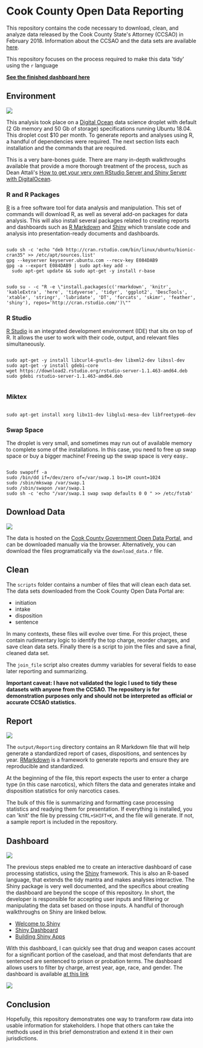 
# Cook County Open Data Reporting

This repository contains the code necessary to download, clean, and analyze data released by the Cook County State's Attorney (CCSAO) in February 2018. Information about the CCSAO and the data sets are available [here](https://www.cookcountystatesattorney.org/data).

This repository focuses on the process required to make this data 'tidy' using the `r` language

**[See the finished dashboard here](http://178.128.232.146:3838/CookCo/)**


## Environment


<p>
    <img src="/media/Digital Ocean.png"/>
</p>

This analysis took place on a [Digital Ocean](https://www.digitalocean.com/) data science droplet with default (2 Gb memory and 50 Gb of storage) specifications running Ubuntu 18.04. This droplet cost $10 per month. To generate reports and analyses using R, a handful of dependencies were required. The next section lists each installation and the commands that are required. 

This is a very bare-bones guide. There are many in-depth walkthroughs available that provide a more thorough treatment of the process, such as Dean Attali's [How to get your very own RStudio Server and Shiny Server with DigitalOcean](https://deanattali.com/2015/05/09/setup-rstudio-shiny-server-digital-ocean/).

### R and R Packages

[R](https://www.r-project.org/) is a free software tool for data analysis and manipulation. This set of commands will download R, as well as several add-on packages for data analysis. This will also install several packages related to creating reports and dashboards such as [R Markdown](https://rmarkdown.rstudio.com/) and [Shiny](https://shiny.rstudio.com) which translate code and analysis into presentation-ready documents and dashboards.


```{r, eval = F}

sudo sh -c 'echo "deb http://cran.rstudio.com/bin/linux/ubuntu/bionic-cran35" >> /etc/apt/sources.list'
gpg --keyserver keyserver.ubuntu.com --recv-key E084DAB9
gpg -a --export E084DAB9 | sudo apt-key add -
  sudo apt-get update && sudo apt-get -y install r-base

```



```{r, eval = F}

sudo su - -c "R -e \"install.packages(c('rmarkdown', 'knitr', 'kableExtra', 'here', 'tidyverse', 'tidyr', 'ggplot2', 'DescTools', 'xtable', 'stringr', 'lubridate', 'DT', 'forcats', 'skimr', 'feather', 'shiny'), repos='http://cran.rstudio.com/')\""

```

### R Studio

[R Studio](http://Rstudio.org) is an integrated development environment (IDE) that sits on top of R. It allows the user to work with their code, output, and relevant files simultaneously. 

```{r}

sudo apt-get -y install libcurl4-gnutls-dev libxml2-dev libssl-dev
sudo apt-get -y install gdebi-core
wget https://download2.rstudio.org/rstudio-server-1.1.463-amd64.deb
sudo gdebi rstudio-server-1.1.463-amd64.deb


```

### Miktex

```{r}

sudo apt-get install xorg libx11-dev libglu1-mesa-dev libfreetype6-dev

```


### Swap Space

The droplet is very small, and sometimes may run out of available memory to complete some of the installations. In this case, you need to free up swap space or buy a bigger machine! Freeing up the swap space is very easy.. 

```{r}

Sudo swapoff -a
sudo /bin/dd if=/dev/zero of=/var/swap.1 bs=1M count=1024
sudo /sbin/mkswap /var/swap.1
sudo /sbin/swapon /var/swap.1
sudo sh -c 'echo "/var/swap.1 swap swap defaults 0 0 " >> /etc/fstab'

```

## Download Data

<p>
    <img src="/media/Cook County Open Data Portal.png"/>
</p>

The data is hosted on the [Cook County Government Open Data Portal](https://datacatalog.cookcountyil.gov/browse?tags=state%27s+attorney+case-level&sortBy=most_accessed), and can be downloaded manually via the browser. Alternatively, you can download the files programatically via the `download_data.r` file.

## Clean

The `scripts` folder contains a number of files that will clean each data set. The data sets downloaded from the Cook County Open Data Portal are:

* initiation
* intake
* disposition
* sentence

In many contexts, these files will evolve over time. For this project, these contain rudimentary logic to identify the top charge, reorder charges, and save clean data sets. Finally there is a script to join the files and save a final, cleaned data set.

The `join_file` script also creates dummy variables for several fields to ease later reporting and summarizing.

**Important caveat: I have not validated the logic I used to tidy these datasets with anyone from the CCSAO. The repository is for demonstration purposes only and should not be interpreted as official or accurate CCSAO statistics.**

## Report

<p>
    <img src="/media/rmarkdown.png"/>
</p>

The `output/Reporting` directory contains an R Markdown file that will help generate a standardized report of cases, dispositions, and sentences by year. [RMarkdown](https://rmarkdown.rstudio.com/) is a framework to generate reports and ensure they are reproducible and standardized.

At the beginning of the file, this report expects the user to enter a charge type (in this case narcotics), which filters the data and generates intake and disposition statistics for only narcotics cases.

The bulk of this file is summarizing and formatting case processing statistics and readying them for presentation. If everything is installed, you can 'knit' the file by pressing `CTRL+SHIFT+K`, and the file will generate. If not, a sample report is included in the repository.


## Dashboard


<p>
    <img src="/media/shiny.jpeg"/>
</p>

The previous steps enabled me to create an interactive dashboard of case processing statistics, using the [Shiny](http://shiny.rstudio.com/) framework. This is also an R-based language, that extends the tidy mantra and makes analyses interactive. The Shiny package is very well documented, and the specifics about creating the dashboard are beyond the scope of this repository. In short, the developer is responsible for accepting user inputs and filtering or manipulating the data set based on those inputs. A handful of thorough walkthroughs on Shiny are linked below.

* [Welcome to Shiny](https://shiny.rstudio.com/tutorial/written-tutorial/lesson1/)
* [Shiny Dashboard](https://rstudio.github.io/shinydashboard/)
* [Building Shiny Apps](https://deanattali.com/blog/building-shiny-apps-tutorial/)

With this dashboard, I can quickly see that drug and weapon cases account for a significant portion of the caseload, and that most defendants that are sentenced are sentenced to prison or probation terms. The dashboard allows users to filter by charge, arrest year, age, race, and gender. The dashboard is available [at this link](http://178.128.232.146:3838/CookCo)


<p>
    <img src="/media/CookCoDashboard.png"/>
</p>


## Conclusion

Hopefully, this repository demonstrates one way to transform raw data into usable information for stakeholders. I hope that others can take the methods used in this brief demonstration and extend it in their own jurisdictions.
